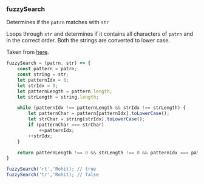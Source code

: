 ### fuzzySearch

Determines if the `patrn` matches with `str`

Loops through `str` and determines if it contains all characters of `patrn` and in the correct order. Both the strings are converted to lower case.

Taken from [here](https://github.com/forrestthewoods/lib_fts/blob/80f3f8c52db53428247e741b9efe2cde9667050c/code/fts_fuzzy_match.js#L18).
``` js
fuzzySearch = (patrn, str) => {
    const pattern = patrn;
    const string = str; 
    let patternIdx = 0;
    let strIdx = 0;
    let patternLength = pattern.length;
    let strLength = string.length;

    while (patternIdx !== patternLength && strIdx !== strLength) {
        let patternChar = pattern[patternIdx].toLowerCase();
        let strChar = string[strIdx].toLowerCase();
        if (patternChar === strChar)
            ++patternIdx;
        ++strIdx;
    }

    return patternLength !== 0 && strLength !== 0 && patternIdx === patternLength ? true : false;
}
```


``` js
fuzzySearch('rt','Rohit); // true
fuzzySearch('tr','Rohit); // false
```